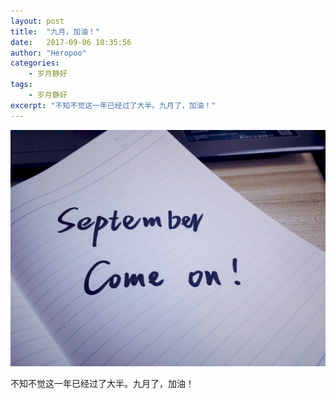 ```yaml
---
layout: post
title:  "九月，加油！"
date:   2017-09-06 10:35:56
author: "Heropoo"
categories: 
    - 岁月静好
tags:
    - 岁月静好
excerpt: "不知不觉这一年已经过了大半。九月了，加油！"
---
```


![example-pic](/assets/images/IMG_20170906_101345.png)

不知不觉这一年已经过了大半。九月了，加油！